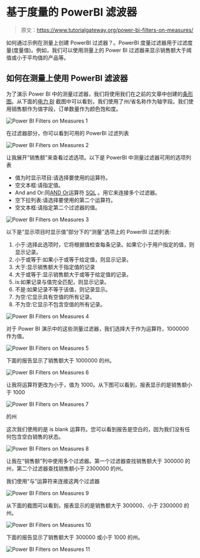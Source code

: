 # 基于度量的 PowerBI 滤波器

> 原文：<https://www.tutorialgateway.org/power-bi-filters-on-measures/>

如何通过示例在测量上创建 PowerBI 过滤器？。PowerBI 度量过滤器用于过滤度量(度量值)。例如，我们可以使用测量上的 Power BI 过滤器来显示销售额大于阈值或小于平均值的产品等。

## 如何在测量上使用 PowerBI 滤波器

为了演示 Power BI 中的测量过滤器，我们将使用我们在之前的文章中创建的[条形图](https://www.tutorialgateway.org/power-bi-bar-chart/)。从下面的[电力 BI](https://www.tutorialgateway.org/power-bi-tutorial/) 截图中可以看到，我们使用了州/省名称作为轴字段。我们使用销售额作为值字段，订单数量作为颜色饱和度。

![Power BI Filters on Measures 1](img/ddeec35b4359ffd24d4bb14f3af92493.png)

在过滤器部分，你可以看到可用的 PowerBI 过滤列表

![Power BI Filters on Measures 2](img/a047f603ec09cfee74100952fc022293.png)

让我展开“销售额”来查看过滤选项。以下是 PowerBI 中测量过滤器可用的选项列表

*   值为时显示项目:请选择要使用的运算符。
*   空文本框:请指定值。
*   And and Or:同[AND Or](https://www.tutorialgateway.org/sql-and-or-operators/)运算符 [SQL](https://www.tutorialgateway.org/sql/) 。用它来连接多个过滤器。
*   空下拉列表:请选择要使用的第二个运算符。
*   空文本框:请指定第二个过滤器的值。

![Power BI Filters on Measures 3](img/feb106e6736e24b742fe7a9b7e7f8cdf.png)

以下是“显示项目时显示值”部分下的“测量”选项上的 PowerBI 过滤列表:

1.  小于:选择此选项时，它将根据值检查每条记录。如果它小于用户指定的值，则显示记录。
2.  小于或等于:如果小于或等于给定值，则显示记录。
3.  大于:显示销售额大于指定值的记录
4.  大于或等于:显示销售额大于或等于给定值的记录。
5.  is:如果记录与值完全匹配，则显示记录。
6.  不是:如果记录不等于该值，则记录显示。
7.  为空:它显示具有空值的所有记录。
8.  不为空:它显示不包含空值的所有记录。

![Power BI Filters on Measures 4](img/9bbfdb28288debfe8fcf4e5474ce147f.png)

对于 Power BI 演示中的这些测量过滤器，我们选择大于作为运算符，1000000 作为值。

![Power BI Filters on Measures 5](img/c61e6bd79587ed2d5fd622b0aa82279b.png)

下面的报告显示了销售额大于 1000000 的州。

![Power BI Filters on Measures 6](img/d1d973c59318491f67ce396d775821a4.png)

让我将运算符更改为小于，值为 1000。从下图可以看到，报表显示的是销售额小于 1000

![Power BI Filters on Measures 7](img/51d5a1c074851ebbc2574828da07fe7b.png)

的州

这次我们使用的是 is blank 运算符。您可以看到报告是空白的，因为我们没有任何包含空白销售的状态。

![Power BI Filters on Measures 8](img/03b9e12964235164c606f31e3fbb9e2d.png)

让我在“销售额”列中使用多个过滤器。第一个过滤器查找销售额大于 300000 的州，第二个过滤器查找销售额小于 2300000 的州。

我们使用“与”运算符来连接这两个过滤器

![Power BI Filters on Measures 9](img/20f9d048cd9cbce0c7832ef95ec5978b.png)

从下面的截图可以看到，报表显示的是销售额大于 300000、小于 2300000 的州。

![Power BI Filters on Measures 10](img/f0dadbca70e0862b2d27f85356d748f8.png)

下面的报告显示了销售额大于 300000 或小于 1000 的州。

![Power BI Filters on Measures 11](img/7a91d390c9113b110de0fbeb486103ab.png)